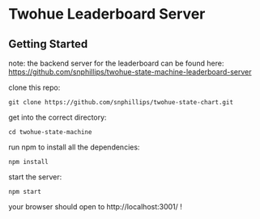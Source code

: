 # Twohue Leaderboard Server

## Getting Started
note: the backend server for the leaderboard can be found here: https://github.com/snphillips/twohue-state-machine-leaderboard-server

clone this repo:

`git clone https://github.com/snphillips/twohue-state-chart.git`

get into the correct directory:

`cd twohue-state-machine`

run npm to install all the dependencies:

`npm install`

start the server:

`npm start`

your browser should open to http://localhost:3001/ !

